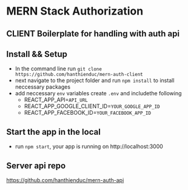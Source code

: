 # MERN Stack Authorization 

## CLIENT Boilerplate for handling with auth api 

## Install && Setup 
- In the command line run `git clone https://github.com/hanthienduc/mern-auth-client` 
- next navigate to the project folder and run `npm install` to install neccessary packages 
- add neccessary `env` variables create `.env`  and includethe following
  - REACT_APP_API=`API_URL`
  - REACT_APP_GOOGLE_CLIENT_ID=`YOUR_GOOGLE_APP_ID`
  - REACT_APP_FACEBOOK_ID=`YOUR_FACEBOOK_APP_ID`
  
  
## Start the app in the local
- run `npm start`, your app is running on http://localhost:3000

## Server api repo 
https://github.com/hanthienduc/mern-auth-api

